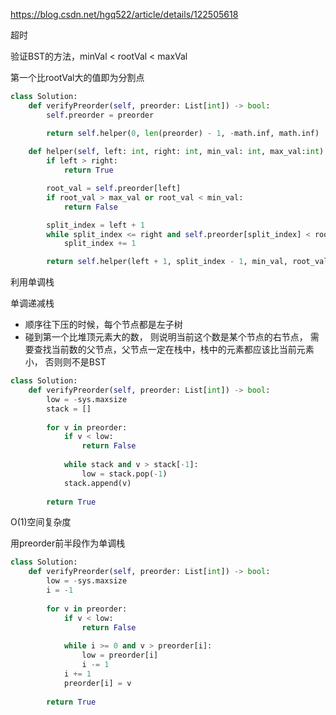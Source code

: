 https://blog.csdn.net/hgq522/article/details/122505618


超时

验证BST的方法，minVal < rootVal < maxVal

第一个比rootVal大的值即为分割点


```python
class Solution:
    def verifyPreorder(self, preorder: List[int]) -> bool:
        self.preorder = preorder

        return self.helper(0, len(preorder) - 1, -math.inf, math.inf)
        
    def helper(self, left: int, right: int, min_val: int, max_val:int) -> bool:
        if left > right:
            return True

        root_val = self.preorder[left]
        if root_val > max_val or root_val < min_val:
            return False

        split_index = left + 1
        while split_index <= right and self.preorder[split_index] < root_val:
            split_index += 1

        return self.helper(left + 1, split_index - 1, min_val, root_val) and self.helper(split_index, right, root_val, max_val)


```


利用单调栈

单调递减栈

* 顺序往下压的时候，每个节点都是左子树
* 碰到第一个比堆顶元素大的数， 则说明当前这个数是某个节点的右节点， 需要查找当前数的父节点，父节点一定在栈中，栈中的元素都应该比当前元素小， 否则则不是BST


```python
class Solution:
    def verifyPreorder(self, preorder: List[int]) -> bool:
        low = -sys.maxsize
        stack = []
      
        for v in preorder:
            if v < low:
                return False
          
            while stack and v > stack[-1]:
                low = stack.pop(-1)
            stack.append(v)
          
        return True
```


O(1)空间复杂度

用preorder前半段作为单调栈

```python
class Solution:
    def verifyPreorder(self, preorder: List[int]) -> bool:
        low = -sys.maxsize
        i = -1
      
        for v in preorder:
            if v < low:
                return False
          
            while i >= 0 and v > preorder[i]:
                low = preorder[i]
                i -= 1
            i += 1
            preorder[i] = v
          
        return True
```


